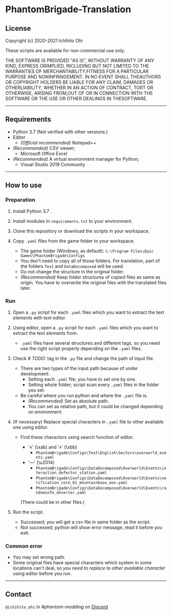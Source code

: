 # PhantomBrigade-Translation

## License
Copyright (c) 2020-2021 Ichihito Ohi

These scripts are available for non-commercial use only.

THE SOFTWARE IS PROVIDED "AS IS", WITHOUT WARRANTY OF ANY KIND, EXPRESS ORIMPLIED, INCLUDING BUT NOT LIMITED TO THE WARRANTIES OF MERCHANTABILITY,FITNESS FOR A PARTICULAR PURPOSE AND NONINFRINGEMENT. IN NO EVENT SHALL THEAUTHORS OR COPYRIGHT HOLDERS BE LIABLE FOR ANY CLAIM, DAMAGES OR OTHERLIABILITY, WHETHER IN AN ACTION OF CONTRACT, TORT OR OTHERWISE, ARISING FROM,OUT OF OR IN CONNECTION WITH THE SOFTWARE OR THE USE OR OTHER DEALINGS IN THESOFTWARE.

---

## Requirements
- Python 3.7 (Not verified with other versions.)
- Editor
    - *(Official recommended)* Notepad++
- *(Recommended)* CSV viewer;
    - Microsoft Office Excel
- *(Recommended)* A virtual environment manager for Python;
    - Visual Studio 2019 Community

---

## How to use

### Preparation
1. Install Python 3.7 .

1. Install modules in `requirements.txt` to your environment.

1. Clone this repository or download the scripts in your workspace.

1. Copy `.yaml` files from the game folder to your workspace.
    - The game folder (Windows, as default): `C:\Program Files\Epic Games\PhantomBrigade\Configs`
    - You don't need to copy all of those folders. For translation, part of the folders `Text` and `DataDecomposed` will be used.
    - Do not change the structure in the original folder.
    - *(Recommended)* Keep folder structures of copied files as same as origin. You have to overwrite the original files with the translated files later.


### Run
1. Open a `.py` script for each `.yaml` files which you want to extract the text elements with text editor.

1. Using editor, open a `.py` script for each `.yaml` files which you want to extract the text elements from.
    - `.yaml` files have several structures and different tags, so you need use the right script properly depending on the `.yaml` files.

1. Check *# TODO:* tag in the `.py` file and change the path of input file.
    - There are two types of the input path because of under development:
        - Setting each `.yaml` file; you have to set one by one.
        - Setting whole folder; script scan every `.yaml` files in the folder you set.
    - Be careful where you run python and where the `.yaml` file is.
        - *(Recommended)* Set as absolute path.
        - You can set as relative path, but it could be changed depending on environment.

1. (If necessary) Replace special characters in `.yaml` file to other available one using editor.
    - Find these charactors using search function of editor.
        - '«' (\xab) and '»' (\xbb)
            - `PhantomBrigade\Configs\Text\English\Sectors\overworld_events.yaml`
        - '—' (\u2014)
            - `PhantomBrigade\Configs\DataDecomposed\Overworld\Events\interaction_defector_station.yaml`
            - `PhantomBrigade\Configs\DataDecomposed\Overworld\Events\notification_core_01_mountainbase_won.yaml`
            - `PhantomBrigade\Configs\DataDecomposed\Overworld\Events\randominfo_deserter.yaml`

        (There could be  in other files.)

1.  Run the script.
    - Successed; you will get a csv file in same folder as the script.
    - Not successed; python will show error message, read it before you exit.

### Common error
- You may set wrong path.
- Some original files have special characters which system in some locations can't deal, so *you need to replace to other available character* using editor before you run.

---

## Contact
`@ichihito_ohi` in *#phantom-modding* on [Discord](https://discord.gg/braceyourselfgames)

